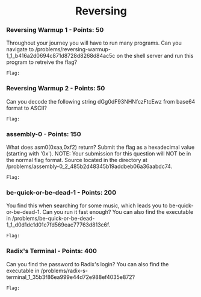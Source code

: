 <h1 align="center">Reversing</h1>


<h3>Reversing Warmup 1 - Points: 50</h3>
Throughout your journey you will have to run many programs. Can you navigate to /problems/reversing-warmup-1_1_b416a2d0694c871d8728d8268d84ac5c on the shell server and run this program to retreive the flag?

``` shell
Flag: 
```

<h3>Reversing Warmup 2 - Points: 50</h3>
Can you decode the following string dGg0dF93NHNfczFtcEwz from base64 format to ASCII? 

``` shell
Flag: 
```

<h3>assembly-0 - Points: 150</h3>
What does asm0(0xaa,0xf2) return? Submit the flag as a hexadecimal value (starting with '0x'). NOTE: Your submission for this question will NOT be in the normal flag format. Source located in the directory at /problems/assembly-0_2_485b2d48345b19addbeb06a36aabdc74. 

``` shell
Flag: 
```

<h3>be-quick-or-be-dead-1 - Points: 200</h3>
You find this when searching for some music, which leads you to be-quick-or-be-dead-1. Can you run it fast enough? You can also find the executable in /problems/be-quick-or-be-dead-1_1_d0d1dc1d01c7fd569eac77763d813c6f. 

``` shell
Flag: 
```

<h3>Radix's Terminal - Points: 400</h3>
Can you find the password to Radix's login? You can also find the executable in /problems/radix-s-terminal_1_35b3f86ea999e44d72e988ef4035e872? 

``` shell
Flag: 
```
